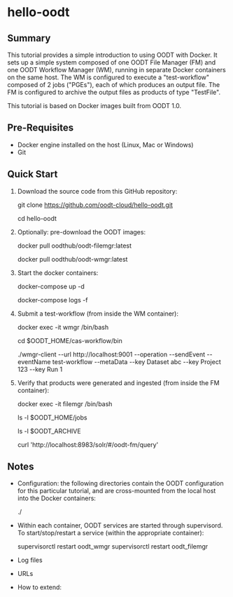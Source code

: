 # hello-oodt

## Summary
This tutorial provides a simple introduction to using OODT with Docker. 
It sets up a simple system composed of one OODT File Manager (FM) and one OODT Workflow Manager (WM),
running in separate Docker containers on the same host. The WM is configured to execute a "test-workflow" composed of 2 jobs ("PGEs"), each of which produces an output file. The FM is configured to archive the output files as products of type "TestFile". 

This tutorial is based on Docker images built from OODT 1.0.

## Pre-Requisites
* Docker engine installed on the host (Linux, Mac or Windows)
* Git

## Quick Start

1. Download the source code from this GitHub repository:

    git clone https://github.com/oodt-cloud/hello-oodt.git
    
    cd hello-oodt
  
2. Optionally: pre-download the OODT images:

    docker pull oodthub/oodt-filemgr:latest
    
    docker pull oodthub/oodt-wmgr:latest
    
3. Start the docker containers:

    docker-compose up -d
    
    docker-compose logs -f
    
 4. Submit a test-workflow (from inside the WM container):
 
    docker exec -it wmgr /bin/bash
    
    cd $OODT_HOME/cas-workflow/bin
    
    ./wmgr-client --url http://localhost:9001 --operation --sendEvent --eventName test-workflow --metaData --key Dataset abc --key Project 123  --key Run 1
    
 5. Verify that products were generated and ingested (from inside the FM container):
 
    docker exec -it filemgr /bin/bash
    
    ls -l $OODT_HOME/jobs
    
    ls -l $OODT_ARCHIVE
    
    curl 'http://localhost:8983/solr/#/oodt-fm/query'
    


## Notes

* Configuration: the following directories contain the OODT configuration for this particular tutorial, and are cross-mounted from the local host into the Docker containers:

   ./

* Within each container, OODT services are started through supervisord. To start/stop/restart a service (within the appropriate container):

   supervisorctl restart oodt_wmgr
   supervisorctl restart oodt_filemgr
   
* Log files

* URLs



* How to extend:

